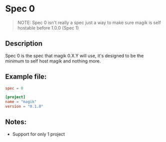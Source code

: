 # Spec 0
> NOTE: Spec 0 isn't really a spec just a way to make sure magik is self hostable before 1.0.0 (Spec 1)

## Description
Spec 0 is the spec that magik 0.X.Y will use, it's designed to be the minimum to self host magik and nothing more.

## Example file:
```toml
spec = 0

[project]
name = "magik"
version = "0.1.0"
```

## Notes:
- Support for only 1 project